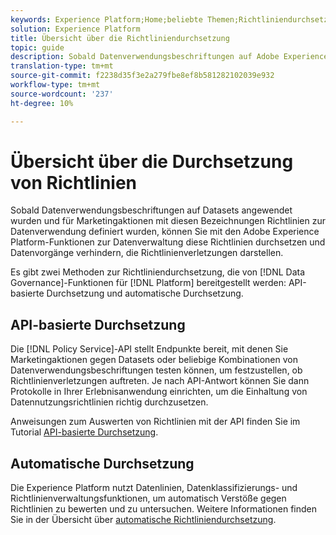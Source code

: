 ```yaml
---
keywords: Experience Platform;Home;beliebte Themen;Richtliniendurchsetzung;Automatische Durchsetzung;API-basierte Durchsetzung;Datenverwaltung
solution: Experience Platform
title: Übersicht über die Richtliniendurchsetzung
topic: guide
description: Sobald Datenverwendungsbeschriftungen auf Adobe Experience Platform-Datensätze angewendet wurden und für Marketingaktionen mit diesen Bezeichnungen Richtlinien zur Datenverwendung definiert wurden, können Sie diese Richtlinien mithilfe der Datenverwaltungsfunktionen durchsetzen und Datenvorgänge verhindern, die Richtlinienverletzungen darstellen. Es gibt zwei Methoden zur Durchsetzung von Richtlinien, die durch die Datenverwaltungsfunktionen auf Plattform, API-basierte Durchsetzung und automatische Durchsetzung bereitgestellt werden.
translation-type: tm+mt
source-git-commit: f2238d35f3e2a279fbe8ef8b581282102039e932
workflow-type: tm+mt
source-wordcount: '237'
ht-degree: 10%

---
```



# Übersicht über die Durchsetzung von Richtlinien

Sobald Datenverwendungsbeschriftungen auf Datasets angewendet wurden und für Marketingaktionen mit diesen Bezeichnungen Richtlinien zur Datenverwendung definiert wurden, können Sie mit den Adobe Experience Platform-Funktionen zur Datenverwaltung diese Richtlinien durchsetzen und Datenvorgänge verhindern, die Richtlinienverletzungen darstellen.

Es gibt zwei Methoden zur Richtliniendurchsetzung, die von [!DNL Data Governance]-Funktionen für [!DNL Platform] bereitgestellt werden: API-basierte Durchsetzung und automatische Durchsetzung.

## API-basierte Durchsetzung

Die [!DNL Policy Service]-API stellt Endpunkte bereit, mit denen Sie Marketingaktionen gegen Datasets oder beliebige Kombinationen von Datenverwendungsbeschriftungen testen können, um festzustellen, ob Richtlinienverletzungen auftreten. Je nach API-Antwort können Sie dann Protokolle in Ihrer Erlebnisanwendung einrichten, um die Einhaltung von Datennutzungsrichtlinien richtig durchzusetzen.

Anweisungen zum Auswerten von Richtlinien mit der API finden Sie im Tutorial [API-basierte Durchsetzung](./api-enforcement.md).

## Automatische Durchsetzung

Die Experience Platform nutzt Datenlinien, Datenklassifizierungs- und Richtlinienverwaltungsfunktionen, um automatisch Verstöße gegen Richtlinien zu bewerten und zu untersuchen. Weitere Informationen finden Sie in der Übersicht über [automatische Richtliniendurchsetzung](./auto-enforcement.md).